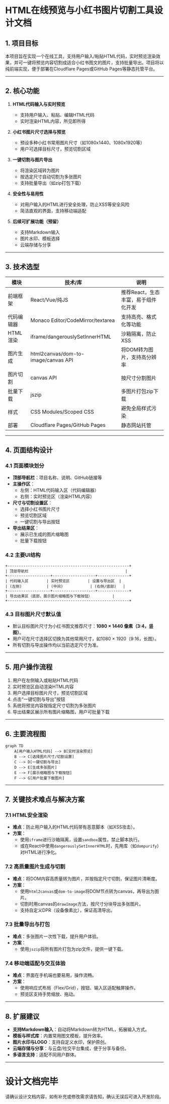 # HTML在线预览与小红书图片切割工具设计文档

## 1. 项目目标

本项目旨在实现一个在线工具，支持用户输入/粘贴HTML代码，实时预览渲染效果，并可一键将预览内容切割成适合小红书图文的图片，支持批量导出。项目将以纯前端实现，便于部署在Cloudflare Pages或GitHub Pages等静态托管平台。

---

## 2. 核心功能

1. **HTML代码输入与实时预览**
   - 支持用户输入、粘贴、编辑HTML代码
   - 实时渲染HTML内容，所见即所得

2. **小红书图片尺寸选择与预览**
   - 预设多种小红书常用图片尺寸（如1080x1440、1080x1920等）
   - 用户可选择目标尺寸，预览切割区域

3. **一键切割与图片导出**
   - 将渲染区域转为图片
   - 按选定尺寸自动切割为多张图片
   - 支持批量导出（如zip打包下载）

4. **安全性与易用性**
   - 对用户输入的HTML进行安全处理，防止XSS等安全风险
   - 简洁直观的界面，支持移动端适配

5. **后续可扩展功能（预留）**
   - 支持Markdown输入
   - 图片水印、模板选择
   - 云端存储与分享

---

## 3. 技术选型

| 模块         | 技术/库         | 说明                                   |
|--------------|-----------------|----------------------------------------|
| 前端框架     | React/Vue/纯JS  | 推荐React，生态丰富，易于组件化开发    |
| 代码编辑器   | Monaco Editor/CodeMirror/textarea | 支持高亮、格式化等功能                |
| HTML渲染     | iframe/dangerouslySetInnerHTML | 沙箱隔离，防止XSS                     |
| 图片生成     | html2canvas/dom-to-image/canvas API | 将DOM转为图片，支持高分辨率           |
| 图片切割     | canvas API      | 按尺寸分割图片                         |
| 批量下载     | jszip           | 多图片打包zip下载                      |
| 样式         | CSS Modules/Scoped CSS | 避免全局样式污染                      |
| 部署         | Cloudflare Pages/GitHub Pages | 静态网站托管                          |

---

## 4. 页面结构设计

### 4.1 页面模块划分

- **顶部导航栏**：项目名称、说明、GitHub链接等
- **主操作区**：
  - 左侧：HTML代码输入区（代码编辑器）
  - 右侧：实时预览区（渲染HTML内容）
- **尺寸与切割设置区**：
  - 选择小红书图片尺寸
  - 预览切割区域
  - 一键切割与导出按钮
- **导出结果区**：
  - 展示已生成的图片缩略图
  - 批量下载按钮

### 4.2 主要UI结构

```
+------------------------------------------------------+
| 顶部导航栏                                           |
+-------------------+-------------------+--------------+
| 代码输入区        | 实时预览区        | 设置与导出区  |
| (左侧)           | (中间)            | (右侧/底部)   |
+-------------------+-------------------+--------------+
| 导出结果区（底部，展示图片缩略图与下载按钮）         |
+------------------------------------------------------+
```

### 4.3 目标图片尺寸默认值

- 默认目标图片尺寸为小红书图文推荐尺寸：**1080 × 1440 像素（3:4，竖图）**。
- 用户可在尺寸选择区切换为其他常用尺寸，如1080 × 1920（9:16，长图）。
- 所有切割与导出操作均以当前选定尺寸为准。

---

## 5. 用户操作流程

1. 用户在左侧输入或粘贴HTML代码
2. 实时预览区自动渲染HTML内容
3. 用户选择目标图片尺寸，预览切割区域
4. 点击“一键切割与导出”按钮
5. 系统将预览内容按指定尺寸切割为多张图片
6. 导出结果区展示所有图片缩略图，用户可批量下载

---

## 6. 主要流程图

```mermaid
graph TD
    A[用户输入HTML代码] --> B[实时渲染预览]
    B --> C[选择图片尺寸/切割设置]
    C --> D[一键切割与导出]
    D --> E[生成多张图片]
    E --> F[展示缩略图与下载按钮]
    F --> G[用户批量下载图片]
```

---

## 7. 关键技术难点与解决方案

### 7.1 HTML安全渲染
- **难点**：防止用户输入的HTML代码带有恶意脚本（如XSS攻击）。
- **方案**：
  - 使用`iframe`进行沙箱隔离，设置`sandbox`属性，禁止脚本执行。
  - 或在React中使用`dangerouslySetInnerHTML`时，先用库（如`dompurify`）对HTML进行净化。

### 7.2 高质量图片生成与切割
- **难点**：将DOM内容高质量转为图片，并按指定尺寸切割，保证图片清晰度。
- **方案**：
  - 使用`html2canvas`或`dom-to-image`将DOM节点转为canvas，再导出为图片。
  - 切割时用canvas的`drawImage`方法，按尺寸分块导出多张图片。
  - 支持自定义DPR（设备像素比），保证高清导出。

### 7.3 批量导出与打包
- **难点**：多张图片一次性下载，提升用户体验。
- **方案**：
  - 使用`jszip`将所有图片打包为zip文件，提供一键下载。

### 7.4 移动端适配与交互体验
- **难点**：界面在手机端也要易用，操作流畅。
- **方案**：
  - 使用响应式布局（Flex/Grid），按钮、输入区适配触屏操作。
  - 预览区支持手势缩放、拖动。

---

## 8. 扩展建议

- **支持Markdown输入**：自动将Markdown转为HTML，拓展输入方式。
- **模板与样式库**：内置常用图文模板，提升效率。
- **图片水印与LOGO**：支持自定义水印，保护原创。
- **云端存储与分享**：与云盘/社交平台集成，便于分享与备份。
- **多语言支持**：适配不同用户群体。

---

# 设计文档完毕

请确认设计文档内容，如有补充或修改需求请告知，确认无误后可进入开发阶段。 